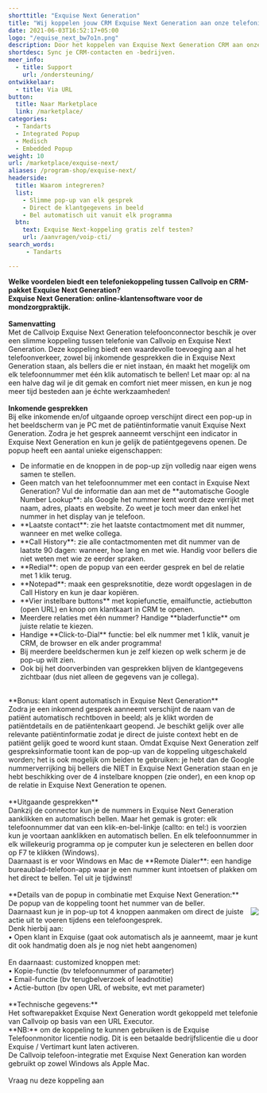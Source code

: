 ```yaml
---
shorttitle: "Exquise Next Generation"
title: "Wij koppelen jouw CRM Exquise Next Generation aan onze telefonie"
date: 2021-06-03T16:52:17+05:00
logo: "/equise_next_bw7o1n.png"
description: Door het koppelen van Exquise Next Generation CRM aan onze slimme telefonie werk je een stuk efficienter.
shortdesc: Sync je CRM-contacten en -bedrijven.
meer_info:
  - title: Support
    url: /ondersteuning/
ontwikkelaar:
  - title: Via URL
button:
  title: Naar Marketplace
  link: /marketplace/
categories:
  - Tandarts
  - Integrated Popup
  - Medisch
  - Embedded Popup
weight: 10
url: /marketplace/exquise-next/
aliases: /program-shop/exquise-next/
headerside:
  title: Waarom integreren?
  list:
    - Slimme pop-up van elk gesprek
    - Direct de klantgegevens in beeld
    - Bel automatisch uit vanuit elk programma
  btn:
    text: Exquise Next-koppeling gratis zelf testen?
    url: /aanvragen/voip-cti/
search_words:
     - Tandarts

---
```


**Welke voordelen biedt een telefoniekoppeling tussen Callvoip en CRM-pakket Exquise Next Generation?<br>
Exquise Next Generation: online-klantensoftware voor de mondzorgpraktijk.**<br>
<br>
**Samenvatting**<br>
Met de Callvoip Exquise Next Generation telefoonconnector beschik je over een slimme koppeling tussen telefonie van Callvoip en Exquise Next Generation. Deze koppeling biedt een waardevolle toevoeging aan al het telefoonverkeer, zowel bij inkomende gesprekken die in Exquise Next Generation staan, als bellers die er niet instaan, én maakt het mogelijk om elk telefoonnummer met één klik automatisch te bellen! Let maar op: al na een halve dag wil je dit gemak en comfort niet meer missen, en kun je nog meer tijd besteden aan je échte werkzaamheden!<br>
<br>
**Inkomende gesprekken**<br>
Bij elke inkomende en/of uitgaande oproep verschijnt direct een pop-up in het beeldscherm van je PC met de patiëntinformatie vanuit Exquise Next Generation. Zodra je het gesprek aanneemt verschijnt een indicator in Exquise Next Generation en kun je gelijk de patiéntgegevens openen. De popup heeft een aantal unieke eigenschappen: <br>
<div class="usp-list">
<ul>
<li>De informatie en de knoppen in de pop-up zijn volledig naar eigen wens samen te stellen.</li>
<li>Geen match van het telefoonnummer met een contact in Exquise Next Generation? Vul de informatie dan aan met de **automatische Google Number Lookup**: als Google het nummer kent wordt deze verrijkt met naam, adres, plaats en website. Zo weet je toch meer dan enkel het nummer in het display van je telefoon.</li>
<li>**Laatste contact**: zie het laatste contactmoment met dit nummer, wanneer en met welke collega.</li>
<li>**Call History**: zie alle contactmomenten met dit nummer van de laatste 90 dagen: wanneer, hoe lang en met wie. Handig voor bellers die niet weten met wie ze eerder spraken.</li>
<li>**Redial**: open de popup van een eerder gesprek en bel de relatie met 1 klik terug.</li>
<li>**Notepad**: maak een gespreksnotitie, deze wordt opgeslagen in de Call History en kun je daar kopiëren.</li>
<li>**Vier instelbare buttons** met kopiefunctie, emailfunctie, actiebutton (open URL) en knop om klantkaart in CRM te openen.</li>
<li>Meerdere relaties met één nummer? Handige **bladerfunctie** om juiste relatie te kiezen. </li>
<li>Handige **Click-to-Dial** functie: bel elk nummer met 1 klik, vanuit je CRM, de browser en elk ander programma!</li>
<li>Bij meerdere beeldschermen kun je zelf kiezen op welk scherm je de pop-up wilt zien.</li>
<li>Ook bij het doorverbinden van gesprekken blijven de klantgegevens zichtbaar (dus niet alleen de gegevens van je collega).</li>
</ul>
</div>
<br>
**Bonus: klant opent automatisch in Exquise Next Generation**<br>
Zodra je een inkomend gesprek aanneemt verschijnt de naam van de patiënt automatisch rechtboven in beeld; als je klikt worden de patiëntdetails en de patiëntenkaart geopend.  Je beschikt gelijk over alle relevante patiëntinformatie zodat je direct de juiste context hebt en de patiënt gelijk goed te woord kunt staan. Omdat Exquise Next Generation zelf gespreksinformatie toont kan de pop-up van de koppeling uitgeschakeld worden; het is ook mogelijk om beiden te gebruiken: je hebt dan de Google nummerverrijking bij bellers die NIET in Exquise Next Generation staan en je hebt beschikking over de 4 instelbare knoppen (zie onder), en een knop op de relatie in Exquise Next Generation te openen. <br>
<br>
**Uitgaande gesprekken**<br>
Dankzij de connector kun je de nummers in Exquise Next Generation aanklikken en automatisch bellen. Maar het gemak is groter: elk telefoonnummer dat van een klik-en-bel-linkje (callto: en tel:) is voorzien kun je voortaan aanklikken en automatisch bellen. En elk telefoonnummer in elk willekeurig programma op je computer kun je selecteren en bellen door op F7 te klikken (Windows). <br>
Daarnaast is er voor Windows en Mac de **Remote Dialer**: een handige bureaublad-telefoon-app waar je een nummer kunt intoetsen of plakken om het direct te bellen. Tel uit je tijdwinst! <br>
<br>
**Details van de popup in combinatie met Exquise Next Generation:**<br>
De popup van de koppeling toont het nummer van de beller. <br><img src="https://res.cloudinary.com/callvoip/image/upload/popup_crm_jmr7fc.png" style="float:right">
Daarnaast kun je in pop-up tot 4 knoppen aanmaken om direct de juiste actie uit te voeren tijdens een telefoongesprek. <br>
Denk hierbij aan:<br>
• Open klant in Exquise (gaat ook automatisch als je aanneemt, maar je kunt dit ook handmatig doen als je nog niet hebt aangenomen)<br>
<br>
En daarnaast: customized knoppen met: <br>
• Kopie-functie (bv telefoonnummer of parameter)<br>
• Email-functie (bv terugbelverzoek of leadnotitie)<br>
• Actie-button (bv open URL of website, evt met parameter) <br>
<br>
**Technische gegevens:**<br>
Het softwarepakket Exquise Next Generation wordt gekoppeld met telefonie van Callvoip op basis van een URL Executor.<br>
**NB:** om de koppeling te kunnen gebruiken is de Exquise Telefoonmonitor licentie nodig. Dit is een betaalde bedrijfslicentie die u door Exquise / Vertimart kunt laten activeren.<br>
De Callvoip telefoon-integratie met Exquise Next Generation kan worden gebruikt op zowel Windows als Apple Mac.<br>
<br><a onclick="dialog.show();" class="button">Vraag nu deze koppeling aan</a>

